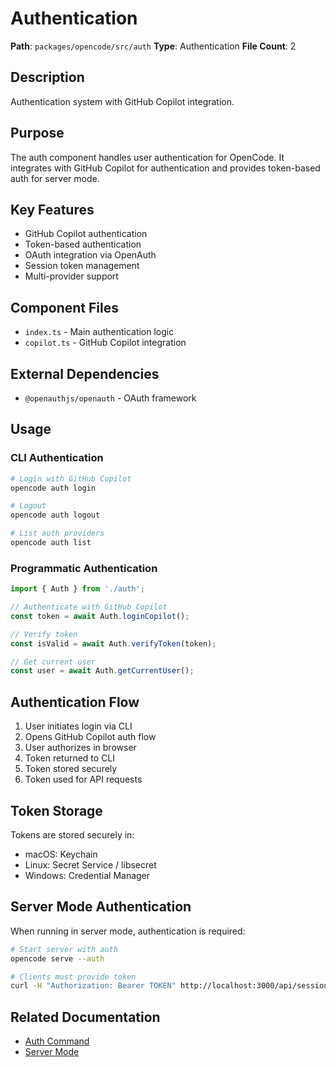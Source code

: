 # Authentication

**Path**: `packages/opencode/src/auth`
**Type**: Authentication
**File Count**: 2

## Description

Authentication system with GitHub Copilot integration.

## Purpose

The auth component handles user authentication for OpenCode. It integrates with GitHub Copilot for authentication and provides token-based auth for server mode.

## Key Features

- GitHub Copilot authentication
- Token-based authentication
- OAuth integration via OpenAuth
- Session token management
- Multi-provider support

## Component Files

- `index.ts` - Main authentication logic
- `copilot.ts` - GitHub Copilot integration

## External Dependencies

- `@openauthjs/openauth` - OAuth framework

## Usage

### CLI Authentication

```bash
# Login with GitHub Copilot
opencode auth login

# Logout
opencode auth logout

# List auth providers
opencode auth list
```

### Programmatic Authentication

```typescript
import { Auth } from './auth';

// Authenticate with GitHub Copilot
const token = await Auth.loginCopilot();

// Verify token
const isValid = await Auth.verifyToken(token);

// Get current user
const user = await Auth.getCurrentUser();
```

## Authentication Flow

1. User initiates login via CLI
2. Opens GitHub Copilot auth flow
3. User authorizes in browser
4. Token returned to CLI
5. Token stored securely
6. Token used for API requests

## Token Storage

Tokens are stored securely in:
- macOS: Keychain
- Linux: Secret Service / libsecret
- Windows: Credential Manager

## Server Mode Authentication

When running in server mode, authentication is required:

```bash
# Start server with auth
opencode serve --auth

# Clients must provide token
curl -H "Authorization: Bearer TOKEN" http://localhost:3000/api/session
```

## Related Documentation

- [Auth Command](../api-reference.md#authcommand)
- [Server Mode](../flows/serve-command-flow.md)
